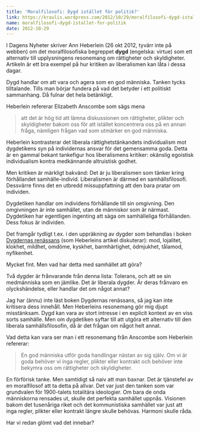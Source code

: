 ```yaml
---
title: 'Moralfilosofi: Dygd istället för politik?'
link: https://kraulis.wordpress.com/2012/10/29/moralfilosofi-dygd-istallet-for-politik/
name: moralfilosofi-dygd-istallet-for-politik
date: 2012-10-29
---
```

I Dagens Nyheter skriver Ann Heberlein (26 okt 2012, tyvärr inte på webben) om det moralfilosofiska begreppet **dygd** (engelska: virtue) som ett alternativ till upplysningens resonemang om rättigheter och skyldigheter. Artikeln är ett bra exempel på hur kritiken av liberalismen kan låta i dessa dagar.

Dygd handlar om att vara och agera som en god människa. Tanken tycks tilltalande. Tills man börjar fundera på vad det betyder i ett politiskt sammanhang. Då fulnar det hela betänkligt.

Heberlein refererar Elizabeth Anscombe som sägs mena

> att det är hög tid att lämna diskussionen om rättigheter, plikter och skyldigheter bakom oss för att istället koncentrera oss på en annan fråga, nämligen frågan vad som utmärker en god människa.

Heberlein kontrasterar det liberala rättighetstänkandets individualism mot dygdetikens syn på individernas ansvar för det gemensamma goda. Detta är en gammal bekant tankefigur hos liberalismens kritiker: okänslig egoistisk individualism kontra medkännande altruistisk godhet.

Men kritiken är märkligt bakvänd: Det är ju liberalismen som tänker kring förhållandet samhälle-individ. Liberalismen är därmed en samhällsfilosofi. Dessvärre finns det en utbredd missuppfattning att den bara pratar om individen.

Dygdetiken handlar om individens förhållande till sin omgivning. Den omgivningen är inte samhället, utan de människor som är närmast. Dygdetiken har egentligen ingenting att säga om samhälleliga förhållanden. Dess fokus är individen.

Det framgår tydligt t.ex. i den uppräkning av dygder som behandlas i boken [Dygdernas renässans](http://www.atlantisbok.se/layout/detail.php?id=7748) (som Heberleins artikel diskuterar): mod, lojalitet, klokhet, mildhet, omdöme, kyskhet, barmhärtighet, ödmjukhet, tålamod, nyfikenhet.

Mycket fint. Men vad har detta med samhället att göra?

Två dygder är frånvarande från denna lista: Tolerans, och att se sin medmänniska som en jämlike. Det är liberala dygder. Är deras frånvaro en olyckshändelse, eller handlar det om något annat?

Jag har (ännu) inte läst boken Dygdernas renässans, så jag kan inte kritisera dess innehåll. Men Heberleins resonemang gör mig djupt misstänksam. Dygd kan vara av stort intresse i en explicit kontext av en viss sorts samhälle. Men om dygdetiken syftar till att utgöra ett alternativ till den liberala samhällsfilosofin, då är det frågan om något helt annat.

Vad detta kan vara ser man i ett resonemang från Anscombe som Heberlein refererar:

> En god människa utför goda handlingar nästan av sig själv. Om vi är goda behöver vi inga regler, plikter eller kontrakt och behöver inte bekymra oss om rättigheter och skyldigheter.

En förförisk tanke. Men samtidigt så naiv att man baxnar. Det är tjänstefel av en moralfilosof att ta detta på allvar.  Det var just den tanken som var grundvalen för 1900-talets totalitära ideologier. Om bara de onda människorna rensades ut, skulle det perfekta samhället uppnås. Visionen bakom det tusenåriga riket och det kommunistiska samhället var just att inga regler, plikter eller kontrakt längre skulle behövas. Harmoni skulle råda.

Har vi redan glömt vad det innebar?

